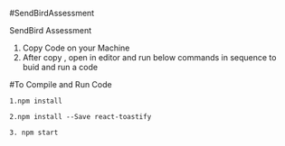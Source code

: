 #SendBirdAssessment

SendBird Assessment

1. Copy Code on your Machine
2. After copy , open in editor and run below commands in sequence to buid and run a code 

#To Compile and Run Code

    1.npm install
  
    2.npm install --Save react-toastify
  
    3. npm start
